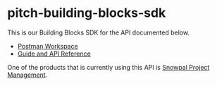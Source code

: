 # pitch-building-blocks-sdk

This is our Building Blocks SDK for the API documented below.
- [Postman Workspace](https://building-blocks-api.snowpal.com)
- [Guide and API Reference](https://developers.snowpal.com)

One of the products that is currently using this API is [Snowpal Project Management](https://snowpal.com).
